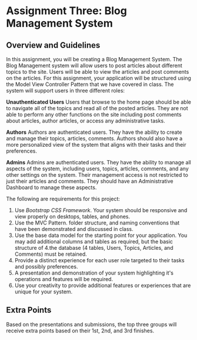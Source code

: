 # Assignment Three: Blog Management System

## Overview and Guidelines

In this assignment, you will be creating a Blog Management System.  The Blog Management system will allow users to post articles about different topics to the site.  Users will be able to view the articles and post comments on the articles.  For this assignment, your application will be structured using the Model View Controller Pattern that we have covered in class.  The system will support users in three different roles:

**Unauthenticated Users** Users that browse to the home page should be able to navigate all of the topics and read all of the posted articles.  They are not able to perform any other functions on the site including post comments about articles, author articles, or access any administrative tasks.

**Authors** Authors are authenticated users.  They have the ability to create and manage their topics, articles, comments.  Authors should also have a more personalized view of the system that aligns with their tasks and their preferences.

**Admins** Admins are authenticated users. They have the ability to manage all aspects of the system, including users, topics, articles, comments, and any other settings on the system.  Their management access is not restricted to just their articles and comments.  They should have an Administrative Dashboard to manage these aspects.

The following are requirements for this project:

1. Use *Bootstrap CSS Framework*.  Your system should be responsive and view properly on desktops, tables, and phones.
2. Use the MVC Pattern. folder structure, and naming conventions that have been demonstrated and discussed in class.
3. Use the base data model for the starting point for your application.  You may add additional columns and tables as required, but the basic structure of 4.the database (4 tables, Users, Topics, Articles, and Comments) must be retained.
4. Provide a distinct experience for each user role targeted to their tasks and possibly preferences.
5. A presentation and demonstration of your system highlighting it's operations and features will be required.
6. Use your creativity to provide additional features or experiences that are unique for your system.



## Extra Points

Based on the presentations and submissions, the top three groups will receive extra points based on their 1st, 2nd, and 3rd finishes.
